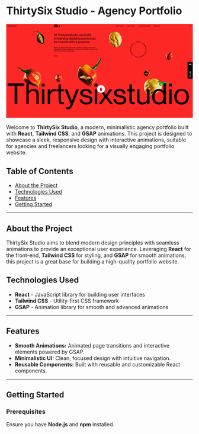 # ThirtySix Studio - Agency Portfolio

![ThirtySix Studio Banner](./36.png)

Welcome to **ThirtySix Studio**, a modern, minimalistic agency portfolio built with **React**, **Tailwind CSS**, and **GSAP** animations. This project is designed to showcase a sleek, responsive design with interactive animations, suitable for agencies and freelancers looking for a visually engaging portfolio website.

## Table of Contents

- [About the Project](#about-the-project)
- [Technologies Used](#technologies-used)
- [Features](#features)
- [Getting Started](#getting-started)

---

## About the Project

ThirtySix Studio aims to blend modern design principles with seamless animations to provide an exceptional user experience. Leveraging **React** for the front-end, **Tailwind CSS** for styling, and **GSAP** for smooth animations, this project is a great base for building a high-quality portfolio website.

## Technologies Used

- **React** - JavaScript library for building user interfaces
- **Tailwind CSS** - Utility-first CSS framework
- **GSAP** - Animation library for smooth and advanced animations

---

## Features

- **Smooth Animations:** Animated page transitions and interactive elements powered by GSAP.
- **Minimalistic UI:** Clean, focused design with intuitive navigation.
- **Reusable Components:** Built with reusable and customizable React components.

---

## Getting Started

### Prerequisites

Ensure you have **Node.js** and **npm** installed.
